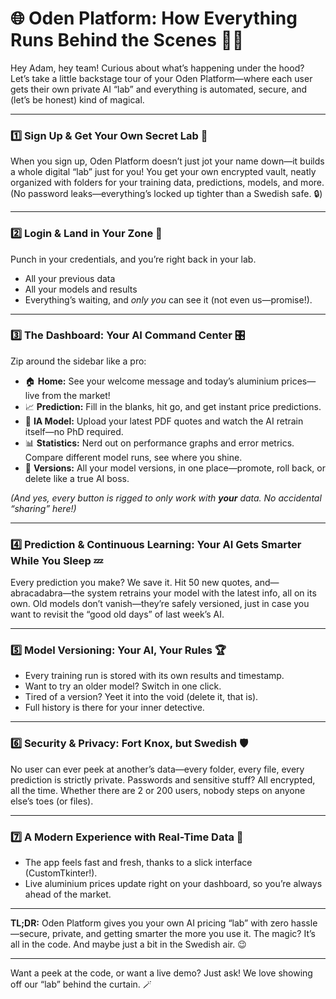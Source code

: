 

# 🌐 Oden Platform: How Everything Runs Behind the Scenes 🚦🤖

Hey Adam, hey team! Curious about what’s happening under the hood?
Let’s take a little backstage tour of your Oden Platform—where each user gets their own private AI “lab” and everything is automated, secure, and (let’s be honest) kind of magical.

---

### 1️⃣ **Sign Up & Get Your Own Secret Lab 🧪**

When you sign up, Oden Platform doesn’t just jot your name down—it builds a whole digital “lab” just for you!
You get your own encrypted vault, neatly organized with folders for your training data, predictions, models, and more. (No password leaks—everything’s locked up tighter than a Swedish safe. 🔒)

---

### 2️⃣ **Login & Land in Your Zone 🚪**

Punch in your credentials, and you’re right back in your lab.

* All your previous data
* All your models and results
* Everything’s waiting, and *only you* can see it (not even us—promise!).

---

### 3️⃣ **The Dashboard: Your AI Command Center 🎛️**

Zip around the sidebar like a pro:

* 🏠 **Home:** See your welcome message and today’s aluminium prices—live from the market!
* 📈 **Prediction:** Fill in the blanks, hit go, and get instant price predictions.
* 🤖 **IA Model:** Upload your latest PDF quotes and watch the AI retrain itself—no PhD required.
* 📊 **Statistics:** Nerd out on performance graphs and error metrics. Compare different model runs, see where you shine.
* 📁 **Versions:** All your model versions, in one place—promote, roll back, or delete like a true AI boss.

*(And yes, every button is rigged to only work with **your** data. No accidental “sharing” here!)*

---

### 4️⃣ **Prediction & Continuous Learning: Your AI Gets Smarter While You Sleep 💤**

Every prediction you make? We save it.
Hit 50 new quotes, and—abracadabra—the system retrains your model with the latest info, all on its own.
Old models don’t vanish—they’re safely versioned, just in case you want to revisit the “good old days” of last week’s AI.

---

### 5️⃣ **Model Versioning: Your AI, Your Rules 🏆**

* Every training run is stored with its own results and timestamp.
* Want to try an older model? Switch in one click.
* Tired of a version? Yeet it into the void (delete it, that is).
* Full history is there for your inner detective.

---

### 6️⃣ **Security & Privacy: Fort Knox, but Swedish 🛡️**

No user can ever peek at another’s data—every folder, every file, every prediction is strictly private.
Passwords and sensitive stuff? All encrypted, all the time.
Whether there are 2 or 200 users, nobody steps on anyone else’s toes (or files).

---

### 7️⃣ **A Modern Experience with Real-Time Data 🎨**

* The app feels fast and fresh, thanks to a slick interface (CustomTkinter!).
* Live aluminium prices update right on your dashboard, so you’re always ahead of the market.

---

**TL;DR:**
Oden Platform gives you your own AI pricing “lab” with zero hassle—secure, private, and getting smarter the more you use it.
The magic? It’s all in the code. And maybe just a bit in the Swedish air. 😉

---

Want a peek at the code, or want a live demo?
Just ask! We love showing off our “lab” behind the curtain. 🪄
